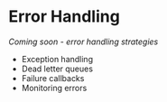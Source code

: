 # Error Handling

*Coming soon - error handling strategies*

- Exception handling
- Dead letter queues
- Failure callbacks
- Monitoring errors